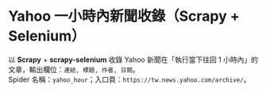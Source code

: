 # Yahoo 一小時內新聞收錄（Scrapy + Selenium）

以 **Scrapy** + **scrapy-selenium** 收錄 Yahoo 新聞在「執行當下往回 1 小時內」的文章，輸出欄位：`連結, 標題, 作者, 日期`。  
Spider 名稱：`yahoo_hour`；入口頁：`https://tw.news.yahoo.com/archive/`。


